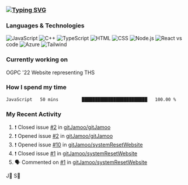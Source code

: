 ### [![Typing SVG](https://readme-typing-svg.herokuapp.com?vCenter=true&multiline=true&height=70&lines=Hi%2C+I'm+James+%F0%9F%91%8B;Currently+looking+for+work+%F0%9F%92%BC)](https://git.io/typing-svg)

### Languages & Technologies

![JavaScript](https://img.shields.io/badge/JavaScript-F7DF1E?style=for-the-badge&logo=javascript&logoColor=black)
![C++](https://img.shields.io/badge/-C++-000?&logo=c%2b%2b&logoColor=00599C)
![TypeScript](https://img.shields.io/badge/TypeScript-007ACC?style=for-the-badge&logo=typescript&logoColor=white)
![HTML](https://img.shields.io/badge/HTML-239120?style=for-the-badge&logo=html5&logoColor=white)
![CSS](https://img.shields.io/badge/CSS-239120?&style=for-the-badge&logo=css3&logoColor=white)
![Node.js](https://img.shields.io/badge/Node.js-43853D?style=for-the-badge&logo=node.js&logoColor=white)
![React](https://img.shields.io/badge/React-20232A?style=for-the-badge&logo=react&logoColor=61DAFB)
vs code
![Azure](https://img.shields.io/badge/Microsoft_Azure-0089D6?style=for-the-badge&logo=microsoft-azure&logoColor=white)
![Tailwind](https://img.shields.io/badge/Tailwind_CSS-38B2AC?style=for-the-badge&logo=tailwind-css&logoColor=white)

### Currently working on

OGPC '22 Website representing THS

### How I spend my time

<!--START_SECTION:waka-->

```text
JavaScript   50 mins         █████████████████████████   100.00 %
```

<!--END_SECTION:waka-->

### My Recent Activity
<!--START_SECTION:activity-->
1. ❗️ Closed issue [#2](https://github.com/gitJamoo/gitJamoo/issues/2) in [gitJamoo/gitJamoo](https://github.com/gitJamoo/gitJamoo)
2. ❗️ Opened issue [#2](https://github.com/gitJamoo/gitJamoo/issues/2) in [gitJamoo/gitJamoo](https://github.com/gitJamoo/gitJamoo)
3. ❗️ Opened issue [#10](https://github.com/gitJamoo/systemResetWebsite/issues/10) in [gitJamoo/systemResetWebsite](https://github.com/gitJamoo/systemResetWebsite)
4. ❗️ Closed issue [#1](https://github.com/gitJamoo/systemResetWebsite/issues/1) in [gitJamoo/systemResetWebsite](https://github.com/gitJamoo/systemResetWebsite)
5. 🗣 Commented on [#1](https://github.com/gitJamoo/systemResetWebsite/issues/1) in [gitJamoo/systemResetWebsite](https://github.com/gitJamoo/systemResetWebsite)
<!--END_SECTION:activity-->

<!-- using waka time, https://github.com/athul/waka-readme, shields, and profile activity updater, https://dev.to/envoy_/150-badges-for-github-pnk) -->

<p align="center">
<src="http://ForTheBadge.com/images/badges/built-with-love.svg)">
</p>

J🎯 S🐲
